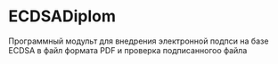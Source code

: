 # ECDSADiplom
Программный модульт для внедрения электронной подпси на базе ECDSA в файл формата PDF и проверка подписанногоо файла
